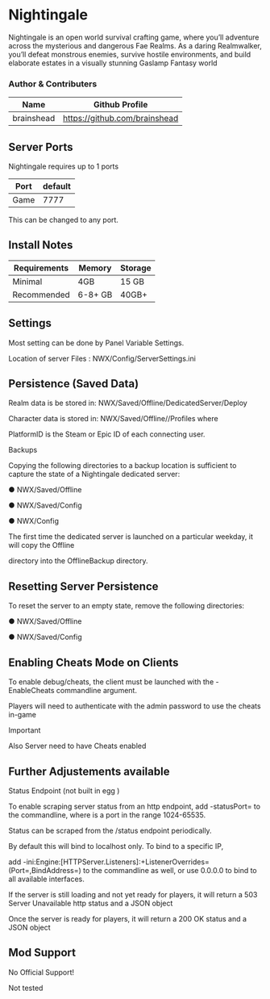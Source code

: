 # Nightingale

Nightingale is an open world survival crafting game, where you’ll adventure across the mysterious and dangerous Fae Realms. As a daring Realmwalker, you’ll defeat monstrous enemies, survive hostile environments, and build elaborate estates in a visually stunning Gaslamp Fantasy world

 ### Author & Contributers
| Name        | Github Profile  |
| ------------- |-------------|
|   brainshead   | https://github.com/brainshead |

## Server Ports

Nightingale requires up to 1 ports

| Port    | default       |
|---------|---------------|
| Game    | 7777          |

This can be changed to any port.

## Install Notes

| Requirements        | Memory| Storage | 
|---------------------|-------|---------|
| Minimal             | 4GB   | 15 GB   |
| Recommended         | 6-8+ GB| 40GB+  |


## Settings

Most setting can be done by Panel Variable Settings.

Location of server Files : NWX/Config/ServerSettings.ini

## Persistence (Saved Data)

Realm data is be stored in: NWX/Saved/Offline/DedicatedServer/Deploy

Character data is stored in: NWX/Saved/Offline/<PlatformID>/Profiles where

PlatformID is the Steam or Epic ID of each connecting user.

Backups

Copying the following directories to a backup location is sufficient to capture the state of a Nightingale dedicated server:

● NWX/Saved/Offline

● NWX/Saved/Config

● NWX/Config

The first time the dedicated server is launched on a particular weekday, it will copy the Offline

directory into the OfflineBackup directory.

## Resetting Server Persistence

To reset the server to an empty state, remove the following directories:

● NWX/Saved/Offline

● NWX/Saved/Config

## Enabling Cheats Mode on Clients
To enable debug/cheats, the client must be launched with the -EnableCheats commandline argument.

Players will need to authenticate with the admin password to use the cheats in-game
> [!IMPORTANT]
> Also Server need to have Cheats enabled

## Further Adjustements available

Status Endpoint (not built in egg )

To enable scraping server status from an http endpoint, add -statusPort=<port> to the commandline, where <port> is a port in the range 1024-65535.

Status can be scraped from  the /status endpoint periodically.

By default this will bind to localhost only. To bind to a specific IP, 

add -ini:Engine:[HTTPServer.Listeners]:+ListenerOverrides=(Port=<port>,BindAddress=<IP>) to the commandline as well, or use 0.0.0.0 to bind to all available interfaces.

If the server is still loading and not yet ready for players, it will return a 503 Server Unavailable http status and a JSON object

Once the server is ready for players, it will return a 200 OK status and a JSON object

## Mod Support
No Official Support!

Not tested

